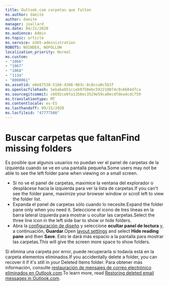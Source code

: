 ```yaml
---
title: Outlook.com carpetas que faltan
ms.author: daeite
author: daeite
manager: joallard
ms.date: 04/21/2020
ms.audience: Admin
ms.topic: article
ms.service: o365-administration
ROBOTS: NOINDEX, NOFOLLOW
localization_priority: Normal
ms.custom:
- "1066"
- "1067"
- "1068"
- "1134"
- "8000061"
ms.assetid: e8e87530-51b6-4386-983c-8c8cca0c5b3f
ms.openlocfilehash: 5ebabab51cceb9750ebc592218074c9c6604d7ca
ms.sourcegitcommit: c6692ce0fa1358ec3529e59ca0ecdfdea4cdc759
ms.translationtype: MT
ms.contentlocale: es-ES
ms.lasthandoff: 09/15/2020
ms.locfileid: "47777586"
---
```

# <a name="find-missing-folders"></a><span data-ttu-id="ca332-102">Buscar carpetas que faltan</span><span class="sxs-lookup"><span data-stu-id="ca332-102">Find missing folders</span></span>

<span data-ttu-id="ca332-103">Es posible que algunos usuarios no puedan ver el panel de carpetas de la izquierda cuando se ve en una pantalla pequeña.</span><span class="sxs-lookup"><span data-stu-id="ca332-103">Some users may not be able to see the left folder pane when viewing on a small screen.</span></span>

- <span data-ttu-id="ca332-104">Si no ve el panel de carpetas, maximice la ventana del explorador o desplácese hacia la izquierda para ver la lista de carpetas.</span><span class="sxs-lookup"><span data-stu-id="ca332-104">If you can't see the folder pane, maximize your browser window or scroll left to view the folder list.</span></span>
- <span data-ttu-id="ca332-105">Expanda el panel de carpetas sólo cuando lo necesite.</span><span class="sxs-lookup"><span data-stu-id="ca332-105">Expand the folder pane only when you need it.</span></span> <span data-ttu-id="ca332-106">Seleccione el icono de tres líneas en la barra lateral izquierda para mostrar u ocultar las carpetas.</span><span class="sxs-lookup"><span data-stu-id="ca332-106">Select the three line icon in the left side bar to show or hide folders.</span></span>
- <span data-ttu-id="ca332-107">Abra la [configuración de diseño](https://outlook.live.com/mail/options/mail/layout) y seleccione **ocultar panel de lectura** y, a continuación, **Guardar**.</span><span class="sxs-lookup"><span data-stu-id="ca332-107">Open [layout settings](https://outlook.live.com/mail/options/mail/layout) and select **Hide reading pane** and then **Save**.</span></span> <span data-ttu-id="ca332-108">Esto le dará más espacio a la pantalla para mostrar las carpetas.</span><span class="sxs-lookup"><span data-stu-id="ca332-108">This will give the screen more space to show folders.</span></span>

<span data-ttu-id="ca332-109">Si elimina una carpeta por error, puede recuperarla si todavía está en la carpeta elementos eliminados.</span><span class="sxs-lookup"><span data-stu-id="ca332-109">If you accidentally delete a folder, you can recover it if it's still in your Deleted Items folder.</span></span> <span data-ttu-id="ca332-110">Para obtener más información, consulte [restauración de mensajes de correo electrónico eliminados en Outlook.com](https://support.office.com/article/cf06ab1b-ae0b-418c-a4d9-4e895f83ed50).</span><span class="sxs-lookup"><span data-stu-id="ca332-110">To learn more, read [Restoring deleted email messages in Outlook.com](https://support.office.com/article/cf06ab1b-ae0b-418c-a4d9-4e895f83ed50).</span></span>
